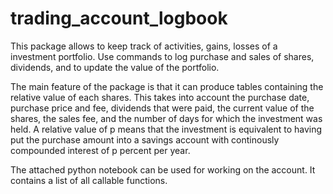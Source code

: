 # trading_account_logbook

This package allows to keep track of activities, gains, losses of a
investment portfolio. Use commands to log purchase and sales of shares,
dividends, and to update the value of the portfolio.

The main feature of the package is that it can produce tables containing
the relative value of each shares. This takes into account the purchase date,
purchase price and fee, dividends that were paid, the current value of the
shares, the sales fee, and the number of days for which the investment was
held. A relative value of p means that the investment is equivalent to having
put the purchase amount into a savings account with continously compounded
interest of p percent per year.

The attached python notebook can be used for working on the account. It
contains a list of all callable functions.
